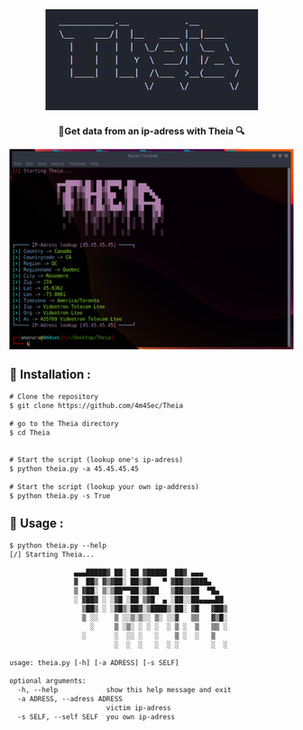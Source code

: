 <div align="center">
    <img src="https://github.com/4m4Sec/Theia/blob/main/images/ascii.png">
    <h3>🔎Get data from an ip-adress with Theia 🔍</h3>
    <img src="https://github.com/4m4Sec/Theia/blob/main/images/shell.png">
</div>

## 📌 Installation :
```console
# Clone the repository
$ git clone https://github.com/4m4Sec/Theia

# go to the Theia directory
$ cd Theia


# Start the script (lookup one's ip-adress)
$ python theia.py -a 45.45.45.45

# Start the script (lookup your own ip-address)
$ python theia.py -s True
```

## 📌 Usage :
```console
$ python theia.py --help
[/] Starting Theia...

                ▄▄▄█████▓ ██░ ██ ▓█████  ██▓ ▄▄▄         
                ▓  ██▒ ▓▒▓██░ ██▒▓█   ▀ ▓██▒▒████▄       
                ▒ ▓██░ ▒░▒██▀▀██░▒███   ▒██▒▒██  ▀█▄     
                ░ ▓██▓ ░ ░▓█ ░██ ▒▓█  ▄ ░██░░██▄▄▄▄██    
                  ▒██▒ ░ ░▓█▒░██▓░▒████▒░██░ ▓█   ▓██▒   
                  ▒ ░░    ▒ ░░▒░▒░░ ▒░ ░░▓   ▒▒   ▓▒█░   
                    ░     ▒ ░▒░ ░ ░ ░  ░ ▒ ░  ▒   ▒▒ ░   
                  ░       ░  ░░ ░   ░    ▒ ░  ░   ▒      
                          ░  ░  ░   ░  ░ ░        ░  ░ 
    
usage: theia.py [-h] [-a ADRESS] [-s SELF]

optional arguments:
  -h, --help            show this help message and exit
  -a ADRESS, --adress ADRESS
                        victim ip-adress
  -s SELF, --self SELF  you own ip-adress
```
